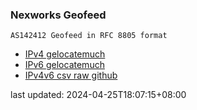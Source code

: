 ### Nexworks Geofeed
```
AS142412 Geofeed in RFC 8805 format
```
- [IPv4 gelocatemuch](https://geolocatemuch.com/?resource=103.168.6.0/23)
- [IPv6 gelocatemuch](https://geolocatemuch.com/?resource=2407:7a40::/32)
- [IPv4v6 csv raw github](https://raw.githubusercontent.com/as142412-nexworks/geofeed/main/geofeed.csv)

last updated: 2024-04-25T18:07:15+08:00
